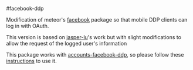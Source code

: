 #facebook-ddp

Modification of meteor's [facebook](https://github.com/meteor/meteor/tree/devel/packages/facebook) package so that mobile DDP clients can log in with OAuth.

This version is based on [jasper-lu](github.com/jasper-lu)'s work but with slight modifications to allow the request of the logged user's information

This package works with [accounts-facebook-ddp](github.com/FranciscoVictor/accounts-facebook-ddp), so please follow these [instructions](https://github.com/FranciscoVictor/accounts-facebook-ddp/blob/master/README.md) to use it.
